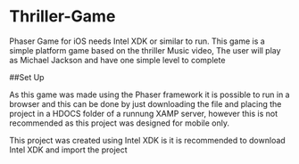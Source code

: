 # Thriller-Game
Phaser Game for iOS needs Intel XDK or similar to run. This game is a simple platform game based on the thriller Music video,
The user will play as Michael Jackson and have one simple level to complete

##Set Up

As this game was made using the Phaser framework it is possible to run in a browser and this can be done by just downloading the file and placing the project in a HDOCS folder of a runnung XAMP server, however this is not recommended as this project was designed for mobile only.

This project was created using Intel XDK is it is recommended to download Intel XDK and import the project 
